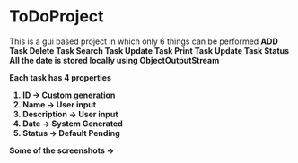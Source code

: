 # ToDoProject

This is a gui based project in which only 6 things can be performed
  <b>ADD Task
  <b>Delete Task
  <b>Search Task
  <b>Update Task
  <b>Print Task
  <b>Update Task Status
All the date is stored locally using ObjectOutputStream

Each task has 4 properties 
  1. ID -> Custom generation
  2. Name -> User input
  3. Description -> User input
  4. Date -> System Generated
  5. Status -> Default Pending
  
Some of the screenshots ->
